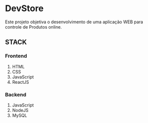 # DevStore

Este projeto objetiva o desenvolvimento de uma aplicação WEB para controle de Produtos online.

## STACK

### Frontend

1. HTML
2. CSS
3. JavaScript
4. ReactJS

### Backend

1. JavaScript
2. NodeJS
3. MySQL
